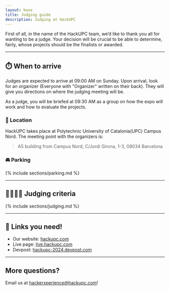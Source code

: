 ```yaml
---
layout: base
title: Judging guide
description: Judging at HackUPC
---
```


First of all, in the name of the HackUPC team, we’d like to thank you all for wanting to be a judge. Your decision will be crucial to be able to determine, fairly, whose projects should be the finalists or awarded.

---

## :stopwatch: When to arrive

Judges are expected to arrive at 09:00 AM on Sunday. Upon arrival, look for an organizer (Everyone with "Organizer" written on their back). They will give you directions on where the judging meeting will be.

As a judge, you will be briefed at 09:30 AM as a group on how the expo will work and how to evaluate the projects.

### :round_pushpin: Location

HackUPC takes place at Polytechnic University of Catalonia(UPC) Campus Nord. The meeting point with the organizers is:

> A5 building from Campus Nord, C/Jordi Girona, 1-3, 08034 Barcelona

### :oncoming_automobile: Parking

{% include sections/parking.md %}

---

## :man_judge::woman_judge: Judging criteria

{% include sections/judging.md %}

---

## :link: Links you need! 

- Our website: [hackupc.com](https://hackupc.com/)
- Live page: [live.hackupc.com](https://live.hackupc.com)
- Devpost: [hackupc-2024.devpost.com](https://hackupc-2024.devpost.com)

---

## More questions?

Email us at [hackerxperience@hackupc.com](mailto:hackerxperience@hackupc.com)!
